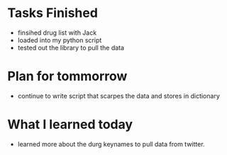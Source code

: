 Tasks Finished 
==============
* finsihed drug list with Jack
* loaded into my python script 
* tested out the library to pull the data 

Plan for tommorrow
=================
* continue to write script that scarpes the data and stores in dictionary 

What I learned today
==================
* learned more about the durg keynames to pull data from twitter. 
